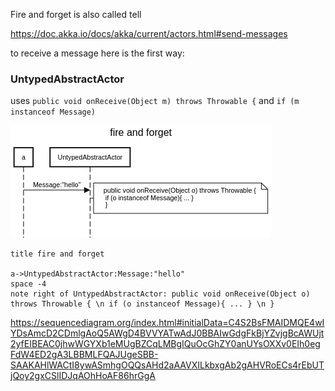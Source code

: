 Fire and forget is also called tell

https://doc.akka.io/docs/akka/current/actors.html#send-messages

to receive a message here is the first way:

### UntypedAbstractActor

uses `public void onReceive(Object m) throws Throwable {` and `if (m instanceof Message)`

![](img1.png)

```
title fire and forget

a->UntypedAbstractActor:Message:"hello"
space -4
note right of UntypedAbstractActor: public void onReceive(Object o) throws Throwable { \n if (o instanceof Message){ ... } \n }
```

https://sequencediagram.org/index.html#initialData=C4S2BsFMAIDMQE4wIYDsAmcD2CDmlgAoQ5AWgD4BVVYATwAdJ0BBAIwGdgFkBjYZvjgBcAWUjt2yfEIBEAC0jhwWGYXb1eMUgBZCqLMBgIQuOcGhZY0anUYsOXXv0EIh0egFdW4ED2gA3LBBMLFQAJUgeSBB-SAAKAHlWACtI8ywASmhgOQQsAHd2aAAVXILkbxgAb2gAHVRoECs4rEbUTjQoy2gxCSlIDJqAOhHoAF86hrGgA
